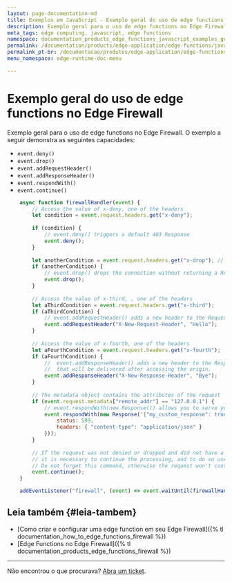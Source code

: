 ```yaml
---
layout: page-documentation-md
title: Exemplos em JavaScript - Exemplo geral do uso de edge functions no Edge Firewall
description: Exemplo geral para o uso de edge functions no Edge Firewall.
meta_tags: edge computing, javascript, edge functions
namespace: documentation_products_edge_functions_javascript_examples_general_firewall_example
permalink: /documentation/products/edge-application/edge-functions/javascript-examples/general-firewall-example/
permalink_pt-br: /documentacao/produtos/edge-application/edge-functions/javascript-examples/general-firewall-example/
menu_namespace: edge-runtime-doc-menu

---
```


# Exemplo geral do uso de edge functions no Edge Firewall

Exemplo geral para o uso de edge functions no Edge Firewall. O exemplo a seguir demonstra as seguintes capacidades:

- `event.deny()`
- `event.drop()`
- `event.addRequestHeader()`
- `event.addResponseHeader()`
- `event.respondWith()`
- `event.continue()`

```javascript
    async function firewallHandler(event) {
        // Access the value of x-deny, one of the headers
        let condition = event.request.headers.get("x-deny");
    
        if (condition) {
            // event.deny() triggers a default 403 Response
            event.deny();
        }
    
        let anotherCondition = event.request.headers.get("x-drop"); // Access the value of x-drop, , one of the headers
        if (anotherCondition) {
            // event.drop() drops the connection without returning a Response
            event.drop();
        }
    
        // Access the value of x-third, , one of the headers
        let aThirdCondition = event.request.headers.get("x-third");
        if (aThirdCondition) {
            // event.addRequestHeader() adds a new header to the Request object, passing key:"value".
            event.addRequestHeader("X-New-Request-Header", "Hello");
        }
    
        // Access the value of x-fourth, one of the headers
        let aFourthCondition = event.request.headers.get("x-fourth");
        if (aFourthCondition) {
            //  event.addResponseHeader() adds a new header to the Response object
            //  that will be delivered after accessing the origin. 
            event.addResponseHeader("X-New-Response-Header", "Bye");
        }
    
        // The metadata object contains the attributes of the request
        if (event.request.metadata["remote_addr"] == "127.0.0.1") {
            // event.respondWith(new Response()) allows you to serve your own Response
            event.respondWith(new Response('{"my_custom_response": true}', {
                status: 599,
                headers: { "content-type": "application/json" }
            }));
        }
    
        // If the request was not denied or dropped and did not have a Response returned,
        // it is necessary to continue the processing, and to do so use use -> event.continue()
        // Do not forget this command, otherwise the request won't continue!
        event.continue();
    }

    addEventListener("firewall", (event) => event.waitUntil(firewallHandler(event)));
```

## Leia também {#leia-tambem}

- [Como criar e configurar uma edge function em seu Edge Firewall]({% tl documentation_how_to_edge_functions_firewall %})
- [Edge Functions no Edge Firewall]({% tl documentation_products_edge_functions_firewall %})

---

Não encontrou o que procurava? [Abra um ticket](https://tickets.azion.com/pt-BR/support/login/).
